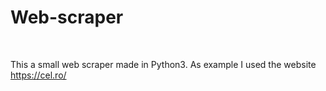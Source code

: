 # Web-scraper
<br>

This a small web scraper made in Python3.
As example I used the website https://cel.ro/
